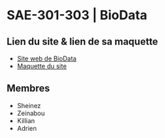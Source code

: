 # SAE-301-303 | BioData

## Lien du site & lien de sa maquette
- [Site web de BioData](https://biodata.alwaysdata.net/)
- [Maquette du site](https://www.figma.com/design/Uz58CcHHE9TebLMWY4VaVk/SAE-301-303?node-id=0-1&t=ZMheQkyjnCtmJf5I-1)

## Membres
- Sheinez
- Zeinabou
- Killian
- Adrien
